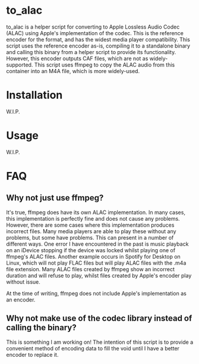 # to_alac

to_alac is a helper script for converting to Apple Lossless Audio Codec (ALAC) using Apple's implementation of the codec. This is the reference encoder for the format, and has the widest media player compatibility. This script uses the reference encoder as-is, compiling it to a standalone binary and calling this binary from a helper script to provide its functionality. However, this encoder outputs CAF files, which are not as widely-supported. This script uses ffmpeg to copy the ALAC audio from this container into an M4A file, which is more widely-used.

# Installation

W.I.P.

# Usage

W.I.P.

# FAQ

## Why not just use ffmpeg?

It's true, ffmpeg does have its own ALAC implementation. In many cases, this implementation is perfectly fine and does not cause any problems. However, there are some cases where this implementation produces incorrect files. Many media players are able to play these without any problems, but some have problems. This can present in a number of different ways. One error I have encountered in the past is music playback on an iDevice stopping if the device was locked whilst playing one of ffmpeg's ALAC files. Another example occurs in Spotify for Desktop on Linux, which will not play FLAC files but will play ALAC files with the .m4a file extension. Many ALAC files created by ffmpeg show an incorrect duration and will refuse to play, whilst files created by Apple's encoder play without issue.

At the time of writing, ffmpeg does not include Apple's implementation as an encoder.

## Why not make use of the codec library instead of calling the binary?

This is something I am working on! The intention of this script is to provide a convenient method of encoding data to fill the void until I have a better encoder to replace it.
